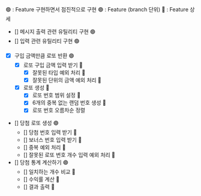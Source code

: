 🟢 : Feature 구현하면서 점진적으로 구현
🟣 : Feature (branch 단위)
🔹 : Feature 상세
- [] 메시지 출력 관련 유틸리티 구현 🟢
- [] 입력 관련 유틸리티 구현 🟢
- [x] 구입 금액만큼 로또 반환 🟣
  - [x] 로또 구입 금액 입력 받기 🔹
    - [x] 잘못된 타입 예외 처리 🔹
    - [x] 잘못된 단위의 금액 예외 처리 🔹
  - [x] 로또 생성 🔹
    - [x] 로또 번호 범위 설정 🔹
    - [x] 6개의 중복 없는 랜덤 번호 생성 🔹
    - [x] 로또 번호 오름차순 정렬
- [] 당첨 로또 생성 🟣
  - [] 당첨 번호 입력 받기 🔹
  - [] 보너스 번호 입력 받기 🔹
  - [] 중복 예외 처리 🔹
  - [] 잘못된 로또 번호 개수 입력 예외 처리 🔹
- [] 당첨 통계 계산하기 🟣
  - [] 일치하는 개수 비교 🔹
  - [] 수익률 계산 🔹
  - [] 결과 출력 🔹